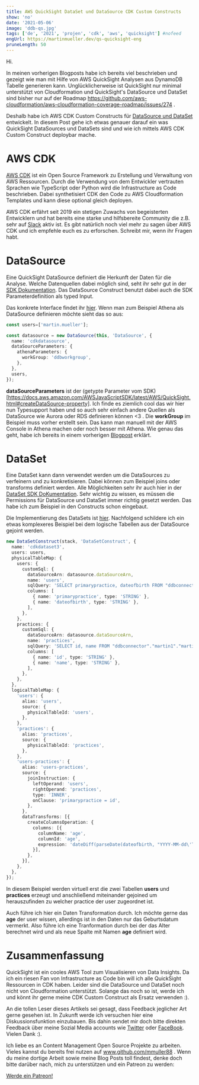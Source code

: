 ```yaml
---
title: AWS QuickSight DataSet und DataSource CDK Custom Constructs
show: 'no'
date: '2021-05-06'
image: 'ddb-qs.jpg'
tags: ['de', '2021', 'projen', 'cdk', 'aws', 'quicksight'] #nofeed
engUrl: https://martinmueller.dev/qs-quicksight-eng
pruneLength: 50
---
```


Hi.

In meinen vorherigen Blogposts habe ich bereits viel beschrieben und gezeigt wie man mit Hilfe von AWS QuickSight Analysen aus DynamoDB Tabelle generieren kann. Unglücklicherweise ist QuickSight nur minimal unterstützt von Cloudformation und QuickSight's DataSource und DataSet sind bisher nur auf der Roadmap https://github.com/aws-cloudformation/aws-cloudformation-coverage-roadmap/issues/274 .

Deshalb habe ich AWS CDK Custom Constructs für [DataSource und DataSet](https://github.com/mmuller88/cdk-quicksight-constructs) entwickelt. In diesem Post gehe ich etwas genauer darauf ein was QuickSight DataSources und DataSets sind und wie ich mittels AWS CDK Custom Construct deploybar mache.

# AWS CDK
[AWS CDK](https://github.com/aws/aws-cdk) ist ein Open Source Framework zu Erstellung und Verwaltung von AWS Ressourcen. Durch die Verwendung von dem Entwickler vertrauten Sprachen wie TypeScript oder Python wird die Infrastructure as Code beschrieben. Dabei synthetisiert CDK den Code zu AWS Cloudformation Templates und kann diese optional gleich deployen.

AWS CDK erfährt seit 2019 ein stetigen Zuwachs von begeisterten Entwicklern und hat bereits eine starke und hilfsbereite Community die z.B. sehr auf [Slack](https://cdk-dev.slack.com) aktiv ist. Es gibt natürlich noch viel mehr zu sagen über AWS CDK und ich empfehle euch es zu erforschen. Schreibt mir, wenn ihr Fragen habt.

# DataSource
Eine QuickSight DataSource definiert die Herkunft der Daten für die Analyse. Welche Datenquellen dabei möglich sind, seht ihr sehr gut in der [SDK Dokumentation](https://docs.aws.amazon.com/AWSJavaScriptSDK/latest/AWS/QuickSight.html#createDataSource-property). Das DataSource Construct benutzt dabei auch die SDK Parameterdefinition als typed Input.

Das konkrete Interface findet ihr [hier](https://github.com/mmuller88/cdk-quicksight-constructs/blob/main/src/datasource.ts). Wenn man zum Beispiel Athena als DataSource definieren möchte sieht das so aus:

```ts
const users=['martin.mueller'];

const datasource = new DataSource(this, 'DataSource', {
  name: 'cdkdatasource',
  dataSourceParameters: {
    athenaParameters: {
      workGroup: 'ddbworkgroup',
    },
  },
  users,
});
```

**dataSourceParameters** ist der (getypte Parameter vom SDK)[https://docs.aws.amazon.com/AWSJavaScriptSDK/latest/AWS/QuickSight.html#createDataSource-property]. Ich finde es ziemlich cool das wir hier nun Typesupport haben und so auch sehr einfach andere Quellen als DataSource wie Aurora oder RDS definieren können <3 . Die **workGroup** im Beispiel muss vorher erstellt sein. Das kann man manuell mit der AWS Console in Athena machen oder noch besser mit Athena. Wie genau das geht, habe ich bereits in einem vorherigen [Blogpost](https://martinmueller.dev/cdk-ddb-quicksight) erklärt.

# DataSet
Eine DataSet kann dann verwendet werden um die DataSources zu verfeinern und zu konkretisieren. Dabei können zum Beispiel joins oder transforms definiert werden. Alle Möglichkeiten sehr ihr auch hier in der [DataSet SDK DoKumentation](https://docs.aws.amazon.com/AWSJavaScriptSDK/latest/AWS/QuickSight.html#createDataSet-property). Sehr wichtig zu wissen, es müssen die Permissions für DataSource und DataSet immer richtig gesetzt werden. Das habe ich zum Beispiel in den Constructs schon eingebaut.

Die Implementierung des DataSets ist [hier](https://github.com/mmuller88/cdk-quicksight-constructs/blob/main/src/dataset.ts). Nachfolgend schildere ich ein etwas komplexeres Beispiel bei dem logische Tabellen aus der DataSource gejoint werden.

```ts
new DataSetConstruct(stack, 'DataSetConstruct', {
  name: 'cdkdataset3',
  users: users,
  physicalTableMap: {
    users: {
      customSql: {
        dataSourceArn: datasource.dataSourceArn,
        name: 'users',
        sqlQuery: 'SELECT primarypractice, dateofbirth FROM "ddbconnector"."martin1"."martin1" WHERE groupid = \'users\' AND firstname is not null',
        columns: [
          { name: 'primarypractice', type: 'STRING' },
          { name: 'dateofbirth', type: 'STRING' },
        ],
      },
    },
    practices: {
      customSql: {
        dataSourceArn: datasource.dataSourceArn,
        name: 'practices',
        sqlQuery: 'SELECT id, name FROM "ddbconnector"."martin1"."martin1" WHERE groupid = \'medical-practices\' AND name is not null',
        columns: [
          { name: 'id', type: 'STRING' },
          { name: 'name', type: 'STRING' },
        ],
      },
    },
  },
  logicalTableMap: {
    'users': {
      alias: 'users',
      source: {
        physicalTableId: 'users',
      },
    },
    'practices': {
      alias: 'practices',
      source: {
        physicalTableId: 'practices',
      },
    },
    'users-practices': {
      alias: 'users-practices',
      source: {
        joinInstruction: {
          leftOperand: 'users',
          rightOperand: 'practices',
          type: 'INNER',
          onClause: 'primarypractice = id',
        },
      },
      dataTransforms: [{
        createColumnsOperation: {
          columns: [{
            columnName: 'age',
            columnId: 'age',
            expression: 'dateDiff(parseDate(dateofbirth, "YYYY-MM-dd\'T\'HH:mm:ssZ"),now(), "YYYY")',
          }],
        },
      }],
    },
  },
});
```

In diesem Beispiel werden virtuell erst die zwei Tabellen **users** und **practices** erzeugt und anschließend miteinander gejoined um herauszufinden zu welcher practice der user zugeordnet ist.

Auch führe ich hier ein Daten Transformation durch. Ich möchte gerne das **age** der user wissen, allerdings ist in den Daten nur das Geburtsdatum vermerkt. Also führe ich eine Tranformation durch bei der das Alter berechnet wird und als neue Spalte mit Namen **age** definiert wird.

# Zusammenfassung
QuickSight ist ein cooles AWS Tool zum Visualisieren von Data Insights. Da ich ein riesen Fan von Infrastructure as Code bin will ich alle QuickSight Ressourcen in CDK haben. Leider sind die DataSource und DataSet noch nicht von Cloudformation unterstützt. Solange das noch so ist, werde ich und könnt ihr gerne meine CDK Custom Construct als Ersatz verwenden :).

An die tollen Leser dieses Artikels sei gesagt, dass Feedback jeglicher Art gerne gesehen ist. In Zukunft werde ich versuchen hier eine Diskussionsfunktion einzubauen. Bis dahin sendet mir doch bitte direkten Feedback über meine Sozial Media accounts wie [Twitter](https://twitter.com/MartinMueller_) oder [FaceBook](https://www.facebook.com/martin.muller.10485). Vielen Dank :).

Ich liebe es an Content Management Open Source Projekte zu arbeiten. Vieles kannst du bereits frei nutzen auf www.github.com/mmuller88 . Wenn du meine dortige Arbeit sowie meine Blog Posts toll findest, denke doch bitte darüber nach, mich zu unterstützen und ein Patreon zu werden:

<a href="https://www.patreon.com/bePatron?u=29010217" data-patreon-widget-type="become-patron-button">Werde ein Patreon!</a><script async src="https://c6.patreon.com/becomePatronButton.bundle.js"></script>